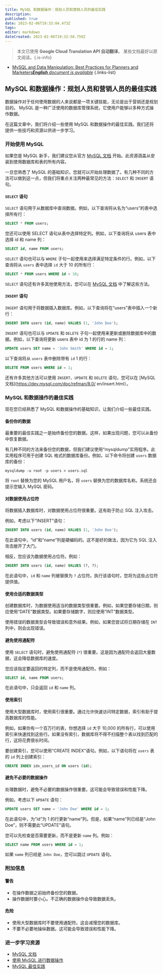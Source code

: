 ```yaml
---
title: MySQL 和数据操作：规划人员和营销人员的最佳实践
description: 
published: true
date: 2023-02-06T19:33:04.473Z
tags: 
editor: markdown
dateCreated: 2023-02-06T19:32:58.759Z
---
```


> 本文已使用 **Google Cloud Translation API 自动翻译**。
某些文档最好以原文阅读。{.is-info}



- [MySQL and Data Manipulation: Best Practices for Planners and Marketers***English** document is available*](/en/Knowledge-base/mysql-for-planner-marketers/Learning/mysql-and-data-manipulation-best-practices-for-planners-and-marketers)
{.links-list}


## MySQL 和数据操作：规划人员和营销人员的最佳实践

数据操作对于任何使用数据的人来说都是一项关键技能，无论是出于营销还是规划目的。 MySQL 是一种广泛使用的数据库管理系统，它使用户能够以多种方式操作数据。

在这篇文章中，我们将介绍一些使用 MySQL 和数据操作的最佳实践。我们还将提供一些技巧和资源以供进一步学习。

### 开始使用 MySQL

如果您是 MySQL 新手，我们建议您从官方 [MySQL 文档](https://dev.mysql.com/doc/) 开始。此资源涵盖从安装到使用数据库和表的所有内容。

一旦您熟悉了 MySQL 的基础知识，您就可以开始处理数据了。有几种不同的方法可以做到这一点，但我们将重点关注两种最常见的方法：`SELECT` 和 `INSERT` 语句。

#### `SELECT` 语句

`SELECT` 语句用于从数据库中查询数据。例如，以下查询将从名为“users”的表中选择所有行：

```sql
SELECT * FROM users;
```

您还可以使用 SELECT 语句从表中选择特定列。例如，以下查询将从 users 表中选择 id 和 name 列：

```sql
SELECT id, name FROM users;
```

`SELECT` 语句也可以与 `WHERE` 子句一起使用来选择满足特定条件的行。例如，以下查询将从 `users` 表中选择 `id` 大于 10 的所有行：

```sql
SELECT * FROM users WHERE id > 10;
```

`SELECT` 语句还有许多其他使用方法，您可以在 [MySQL 文档](https://dev.mysql.com/doc/refman/8.0/en/select.html) 中了解这些方法。

#### `INSERT` 语句

`INSERT` 语句用于将数据插入数据库。例如，以下查询将在“users”表中插入一个新行：

```sql
INSERT INTO users (id, name) VALUES (1, 'John Doe');
```

`INSERT` 语句也可以与 `UPDATE` 和 `DELETE` 子句一起使用来更新或删除数据库中的数据。例如，以下查询将更新 users 表中 id 为 1 的行的 name 列：

```sql
UPDATE users SET name = 'John Smith' WHERE id = 1;
```

以下查询将从 `users` 表中删除带有 `id` 1 的行：

```sql
DELETE FROM users WHERE id = 1;
```

还有许多其他方法可以使用 `INSERT`、`UPDATE` 和 `DELETE` 语句，您可以在 [MySQL 文档](https://dev.mysql.com/doc/refman/8.0/ en/insert.html）。

### MySQL 和数据操作的最佳实践

现在您已经熟悉了 MySQL 和数据操作的基础知识，让我们介绍一些最佳实践。

#### 备份你的数据

最重要的最佳实践之一是始终备份您的数据。这样，如果出现问题，您可以从备份中恢复数据。

有几种不同的方法来备份您的数据，但我们建议使用“mysqldump”实用程序。此实用程序可用于创建 SQL 格式的数据库备份。例如，以下命令将创建 `users` 数据库的备份：

```
mysqldump -u root -p users > users.sql
```

将 `root` 替换为您的 MySQL 用户名，将 `users` 替换为您的数据库名称。系统还会提示您输入 MySQL 密码。

#### 对数据使用占位符

将数据插入数据库时，对数据使用占位符很重要。这有助于防止 SQL 注入攻击。

例如，考虑以下“INSERT”语句：

```sql
INSERT INTO users (id, name) VALUES (1, 'John Doe');
```

在此语句中，“id”和“name”列是硬编码的。这不是好的做法，因为它为 SQL 注入攻击敞开了大门。

相反，您应该为数据使用占位符。例如：

```sql
INSERT INTO users (id, name) VALUES (?, ?);
```

在此语句中，`id` 和 `name` 列被替换为 `?` 占位符。执行该语句时，您将为这些占位符提供值。

#### 使用合适的数据类型

创建数据库时，为数据使用适当的数据类型很重要。例如，如果您要存储日期，则应使用“DATE”数据类型。如果要存储数字，则应使用“INT”数据类型。

使用错误的数据类型会导致错误和意外结果。例如，如果您尝试将日期存储在 `INT` 列中，则会出现错误。

#### 避免使用通配符

使用 `SELECT` 语句时，避免使用通配符 (`*`) 很重要。这是因为通配符会返回大量数据，这会降低数据库的速度。

您应该指定要返回的特定列，而不是使用通配符。例如：

```sql
SELECT id, name FROM users;
```

在此语句中，只会返回 `id` 和 `name` 列。

#### 使用索引

使用大型数据库时，使用索引很重要。通过允许快速访问特定数据，索引有助于提高数据库的性能。

例如，如果你有一个百万行的表，你想选择 `id` 大于 10,000 的所有行，可以使用索引来快速找到这些行。如果没有索引，数据库将不得不扫描整个表以找到匹配的行，这将花费很长时间。

要创建索引，您可以使用“CREATE INDEX”语句。例如，以下语句将在 `users` 表的 `id` 列上创建索引：

```sql
CREATE INDEX idx_users_id ON users (id);
```

#### 避免不必要的数据操作

处理数据时，避免不必要的数据操作很重要。这可能会导致错误和性能下降。

例如，考虑以下 `UPDATE` 语句：

```sql
UPDATE users SET name = 'John Doe' WHERE id = 1;
```

在此语句中，为“id”为 1 的行更新“name”列。但是，如果“name”列已经是“John Doe”，则不需要此“UPDATE”语句。

您可以先检查是否需要更新，而不是更新 `name` 列。例如：

```sql
SELECT name FROM users WHERE id = 1;
```

如果 `name` 列已经是 `John Doe`，您可以跳过 `UPDATE` 语句。

### 附加信息

#### 警告

- 在操作数据之前始终备份您的数据。
- 操作数据时要小心。不正确的数据操作会导致数据丢失。

#### 危险

- 使用大型数据库时不要使用通配符。这会减慢您的数据库。
- 不要不必要地操纵数据。这可能会导致错误和性能下降。

### 进一步学习资源

- [MySQL 文档](https://dev.mysql.com/doc/)
- [使用 MySQL 进行数据操作](https://www.digitalocean.com/community/tutorials/how-to-manipulate-data-with-mysql)
- [MySQL 最佳实践](https://www.a2hosting.com/kb/developer-corner/mysql/mysql-best-practices)